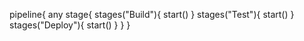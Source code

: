 pipeline{
  any stage{
      stages("Build"){
        start()
        }
      stages("Test"){
        start()
      }
      stages("Deploy"){
        start()
        }
      }
    }
